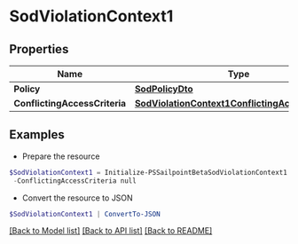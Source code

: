 # SodViolationContext1
## Properties

Name | Type | Description | Notes
------------ | ------------- | ------------- | -------------
**Policy** | [**SodPolicyDto**](SodPolicyDto.md) |  | [optional] 
**ConflictingAccessCriteria** | [**SodViolationContext1ConflictingAccessCriteria**](SodViolationContext1ConflictingAccessCriteria.md) |  | [optional] 

## Examples

- Prepare the resource
```powershell
$SodViolationContext1 = Initialize-PSSailpointBetaSodViolationContext1  -Policy null `
 -ConflictingAccessCriteria null
```

- Convert the resource to JSON
```powershell
$SodViolationContext1 | ConvertTo-JSON
```

[[Back to Model list]](../README.md#documentation-for-models) [[Back to API list]](../README.md#documentation-for-api-endpoints) [[Back to README]](../README.md)


